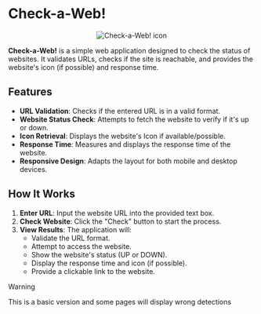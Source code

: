 # Check-a-Web!

<p align="center">
  <img src="https://raw.githubusercontent.com/OffBranded/CaW/main/icon.ico" alt="Check-a-Web! icon"/>
</p>

**Check-a-Web!** is a simple web application designed to check the status of websites. It validates URLs, checks if the site is reachable, and provides the website's icon (if possible) and response time.

## Features

- **URL Validation**: Checks if the entered URL is in a valid format.
- **Website Status Check**: Attempts to fetch the website to verify if it's up or down.
- **Icon Retrieval**: Displays the website's Icon if available/possible.
- **Response Time**: Measures and displays the response time of the website.
- **Responsive Design**: Adapts the layout for both mobile and desktop devices.

## How It Works

1. **Enter URL**: Input the website URL into the provided text box.
2. **Check Website**: Click the "Check" button to start the process.
3. **View Results**: The application will:
   - Validate the URL format.
   - Attempt to access the website.
   - Show the website's status (UP or DOWN).
   - Display the response time and icon (if possible).
   - Provide a clickable link to the website.

> [!WARNING]
> This is a basic version and some pages will display wrong detections
